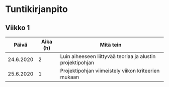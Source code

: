 # Tuntikirjanpito

## Viikko 1

Päivä      | Aika (h)| Mitä tein |
-----------|---------|--------|
24.6.2020  | 2       | Luin aiheeseen liittyvää teoriaa ja alustin projektipohjan  |
25.6.2020  | 1       | Projektipohjan viimeistely viikon kriteerien mukaan  |
